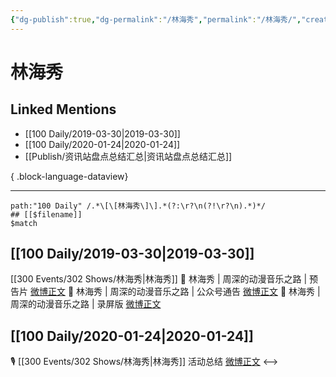```yaml
---
{"dg-publish":true,"dg-permalink":"/林海秀","permalink":"/林海秀/","created":"2022-12-22T14:47:35.000+08:00","updated":"2023-08-24T19:11:13.630+08:00"}
---
```


# 林海秀

## Linked Mentions
- [[100 Daily/2019-03-30\|2019-03-30]]
- [[100 Daily/2020-01-24\|2020-01-24]]
- [[Publish/资讯站盘点总结汇总\|资讯站盘点总结汇总]]

{ .block-language-dataview}

---

```expander
path:"100 Daily" /.*\[\[林海秀\]\].*(?:\r?\n(?!\r?\n).*)*/
## [[$filename]]
$match
```
## [[100 Daily/2019-03-30\|2019-03-30]]
[[300 Events/302 Shows/林海秀\|林海秀]]
🔔 林海秀 | 周深的动漫音乐之路 | 预告片
[微博正文](https://m.weibo.cn/6466290670/4355362180084848)
🔔 林海秀 | 周深的动漫音乐之路 | 公众号通告
[微博正文](https://m.weibo.cn/6466290670/4355501687478001)
🔔 林海秀 | 周深的动漫音乐之路 | 录屏版
[微博正文](https://m.weibo.cn/6466290670/4355650261800909)
## [[100 Daily/2020-01-24\|2020-01-24]]
🎙 [[300 Events/302 Shows/林海秀\|林海秀]] 活动总结
[微博正文](https://m.weibo.cn/6466290670/4464273189395416)
<-->